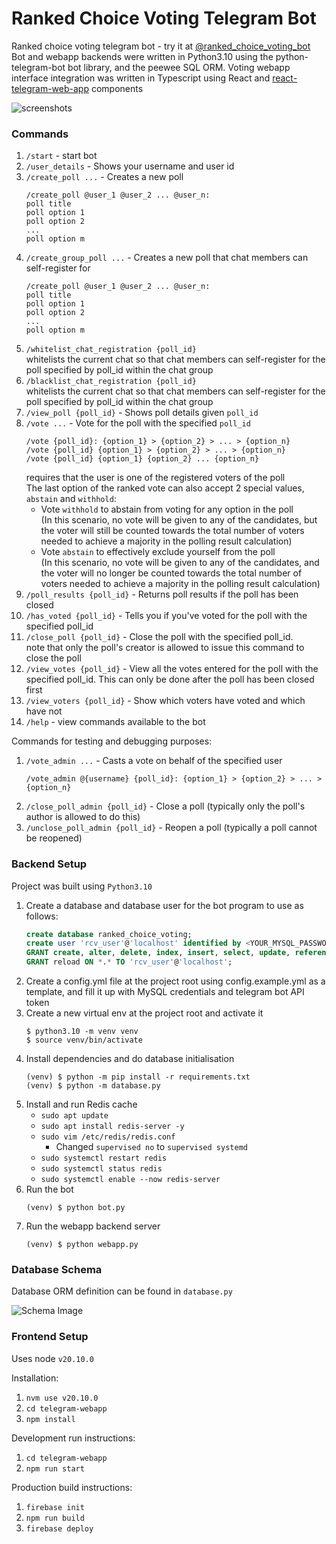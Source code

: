 # Ranked Choice Voting Telegram Bot
Ranked choice voting telegram bot - try it at [@ranked_choice_voting_bot](https://t.me/ranked_choice_voting_bot)   
Bot and webapp backends were written in Python3.10 using the python-telegram-bot bot library, and the peewee SQL ORM. Voting webapp interface integration was written in Typescript using React and [react-telegram-web-app](https://github.com/vkruglikov/react-telegram-web-app) components

![screenshots](https://github.com/milselarch/RCV-tele-bot/assets/11241733/99691922-483d-4fce-a99d-91662b7106b8)

### Commands
1) `/start` - start bot
2) `/user_details` - Shows your username and user id
3) `/create_poll ...` - Creates a new poll
   ```
   /create_poll @user_1 @user_2 ... @user_n:  
   poll title  
   poll option 1  
   poll option 2
   ...
   poll option m
   ```
4) `/create_group_poll ...` - Creates a new poll that chat members can self-register for
   ```
   /create_poll @user_1 @user_2 ... @user_n:  
   poll title  
   poll option 1  
   poll option 2
   ...
   poll option m
   ```
5) `/whitelist_chat_registration {poll_id}`  
whitelists the current chat so that chat members can self-register
for the poll specified by poll_id within the chat group
5) `/blacklist_chat_registration {poll_id}`  
whitelists the current chat so that chat members can self-register
for the poll specified by poll_id within the chat group
6) `/view_poll {poll_id}` - Shows poll details given `poll_id`
5) `/vote ...` - Vote for the poll with the specified `poll_id`
   ```
   /vote {poll_id}: {option_1} > {option_2} > ... > {option_n} 
   /vote {poll_id} {option_1} > {option_2} > ... > {option_n} 
   /vote {poll_id} {option_1} {option_2} ... {option_n}
   ```
   requires that the user is one of the registered 
   voters of the poll  
   The last option of the ranked vote can also accept 2 special values, 
   `abstain` and `withhold`:
   - Vote `withhold` to abstain from voting for any option in the poll   
     (In this scenario, no vote will be given to any of the candidates,
     but the voter will still be counted towards the total number of 
     voters needed to achieve a majority in the polling result calculation)
   - Vote `abstain` to effectively exclude yourself from the poll  
     (In this scenario, no vote will be given to any of the candidates, 
     and the voter will no longer be counted towards the total number of 
     voters needed to achieve a majority in the polling result calculation)
6) `/poll_results {poll_id}` - Returns poll results if the poll has been closed
7) `/has_voted {poll_id}` - Tells you if you've voted for the poll with the 
specified poll_id
8) `/close_poll {poll_id}` - Close the poll with the specified poll_id.   
note that only the poll's creator is allowed
to issue this command to close the poll
9) `/view_votes {poll_id}` - View all the votes entered for the poll 
with the specified poll_id. This can only be done after the poll 
has been closed first
10) `/view_voters {poll_id}` - Show which voters have voted and which have not
11) `/help` - view commands available to the bot

Commands for testing and debugging purposes: 
1) `/vote_admin ...` - Casts a vote on behalf of the specified user  
   ```
   /vote_admin @{username} {poll_id}: {option_1} > {option_2} > ... > {option_n}
   ```
2) `/close_poll_admin {poll_id}` - Close a poll
(typically only the poll's author is allowed to do this)
3) `/unclose_poll_admin {poll_id}` - Reopen a poll (typically a poll cannot be reopened)

### Backend Setup
Project was built using `Python3.10`

1. Create a database and database user for the bot program to use as follows:
   ```SQL
   create database ranked_choice_voting;
   create user 'rcv_user'@'localhost' identified by <YOUR_MYSQL_PASSWORD>;
   GRANT create, alter, delete, index, insert, select, update, references ON ranked_choice_voting.* TO 'rcv_user'@'localhost';
   GRANT reload ON *.* TO 'rcv_user'@'localhost';
   ```
2. Create a config.yml file at the project root using config.example.yml as a template,
   and fill it up with MySQL credentials and telegram bot API token
3. Create a new virtual env at the project root and activate it
   ```shell
   $ python3.10 -m venv venv
   $ source venv/bin/activate
   ```
4. Install dependencies and do database initialisation
   ```shell
   (venv) $ python -m pip install -r requirements.txt
   (venv) $ python -m database.py
   ```
5. Install and run Redis cache
    - `sudo apt update`
    - `sudo apt install redis-server -y`
    - `sudo vim /etc/redis/redis.conf`
      - Changed `supervised no` to `supervised systemd`
    - `sudo systemctl restart redis`
    - `sudo systemctl status redis`
    - `sudo systemctl enable --now redis-server`
6. Run the bot
   ```shell
   (venv) $ python bot.py
   ```
7. Run the webapp backend server
    ```shell
   (venv) $ python webapp.py
   ```

### Database Schema
Database ORM definition can be found in `database.py`

![Schema Image](https://github.com/milselarch/RCV-tele-bot/blob/master/schema.png)

### Frontend Setup
Uses node `v20.10.0`   

Installation:  
1. `nvm use v20.10.0`
2. `cd telegram-webapp`
3. `npm install`

Development run instructions:
1. `cd telegram-webapp`
2. `npm run start`

Production build instructions:
1. `firebase init`
2. `npm run build`
3. `firebase deploy`
